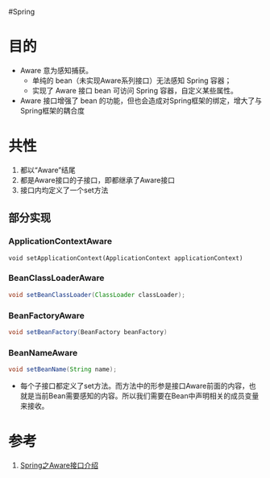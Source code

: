 #Spring 

# 目的
- Aware 意为感知捕获。
	- 单纯的 bean（未实现Aware系列接口）无法感知 Spring 容器；
	- 实现了 Aware 接口 bean 可访问 Spring 容器，自定义某些属性。
- Aware 接口增强了 bean 的功能，但也会造成对Spring框架的绑定，增大了与Spring框架的耦合度

# 共性
1.  都以“Aware”结尾
2.  都是Aware接口的子接口，即都继承了Aware接口
3.  接口内均定义了一个set方法

## 部分实现
### ApplicationContextAware

```javas
void setApplicationContext(ApplicationContext applicationContext)
```


### BeanClassLoaderAware

```java
void setBeanClassLoader(ClassLoader classLoader);
```

### BeanFactoryAware

```java
void setBeanFactory(BeanFactory beanFactory)
```

### BeanNameAware

```java
void setBeanName(String name);
```
- 每个子接口都定义了set方法。而方法中的形参是接口Aware前面的内容，也就是当前Bean需要感知的内容。所以我们需要在Bean中声明相关的成员变量来接收。


# 参考
1. [Spring之Aware接口介绍](https://cloud.tencent.com/developer/article/1409274)